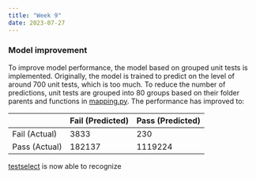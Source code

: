 ```yaml
---
title: "Week 9"
date: 2023-07-27
---
```


### Model improvement

To improve model performance, the model based on grouped unit tests is implemented. Originally, the model is trained to predict on the level of around 700 unit tests, which is too much. To reduce the number of predictions, unit tests are grouped into 80 groups based on their folder parents and functions in [mapping.py](https://github.com/baolef/libreoffice-ci/blob/group/dataset/mapping.py). The performance has improved to:

|               | Fail (Predicted) | Pass (Predicted) |
|---------------|------------------|------------------|
| Fail (Actual) | 3833             | 230              |
| Pass (Actual) | 182137           | 1119224          |

[testselect](https://github.com/baolef/libreoffice-ci/blob/main/models/testselect.py) is now able to recognize 
